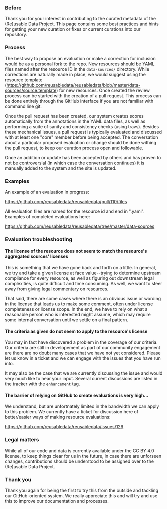 ### Before 

Thank you for your interest in contributing to the curated metadata of the (Re)usable Data Project. This page contains some best practices and hints for getting your new curation or fixes or current curations into our repository.

### Process

The best way to propose an evaluation or make a correction for inclusion would be as a personal fork to the repo. New resources should be YAML files named after the resource ID in the `data-sources/` directory. While corrections are naturally made in place, we would suggest using the resource template (https://github.com/reusabledata/reusabledata/blob/master/data-sources/source.template) for new resources. Once created the review process can be started with the creation of a pull request. This process can be done entirely through the GitHub interface if you are not familiar with command line git.

Once the pull request has been created, our system creates scores automatically from the annotations in the YAML data files, as well as performing a suite of sanity and consistency checks (using travs). Besides these mechanical issues, a pull request is typically evaluated and discussed with at least one "core" member before being accepted. The conversation about a particular proposed evaluation or change should be done withing the pull request, to keep our curation process open and followable.

Once an addition or update has been accepted by others and has proven to not be controversial (in which case the conversation continues) it is manually added to the system and the site is updated.

### Examples

An example of an evaluation in progress:

 https://github.com/reusabledata/reusabledata/pull/110/files

All evaluation files are named for the resource id and end in ".yaml". Examples of completed evaluations here:

 https://github.com/reusabledata/reusabledata/tree/master/data-sources

### Evaluation troubleshooting

#### The license of the resource does not seem to match the resource's aggregated sources' licenses

This is something that we have gone back and forth on a little. In general, we try and take a given license at face value--trying to determine upstream compliance for every resource, as well as figuring out downstream legal complexities, is quite difficult and time consuming. As well, we want to steer away from giving legal commentary on resources.

That said, there are some cases where there is an obvious issue or wording in the license that leads us to make some comment, often under license completeness or license scope. In the end, we have to rely on what a reasonable person who is interested might assume, which may require some internal conversation until we settle on a final pattern.

#### The criteria as given do not seem to apply to the resource's license

You may in fact have discovered a problem in the coverage of our criteria. Our criteria are still in developement as part of our community engagement are there are no doubt many cases that we have not yet considered. Please let us know in a ticket and we can engage with the issues that you have run into.

It may also be the case that we are currently discussing the issue and would very much like to hear your input. Several current discussions are listed in the tracker with the `enhancement` tag.

#### The barrier of relying on GitHub to create evaluations is very high...

We understand, but are unfortnately limited in the bandwidth we can apply to this problem. We currently have a ticket for discussion here of better/easier ways of making resource evaluations:

 https://github.com/reusabledata/reusabledata/issues/129

### Legal matters

While all of our code and data is currently available under the CC BY 4.0 license, to keep things clear for us in the future, in case there are unforseen changes, contributions should be understood to be assigned over to the (Re)usable Data Project.

### Thank you

Thank you again for being the first to try this from the outside and tackling our GitHub-oriented system. We really appreciate this and will try and use this to improve our documentation and processes.
